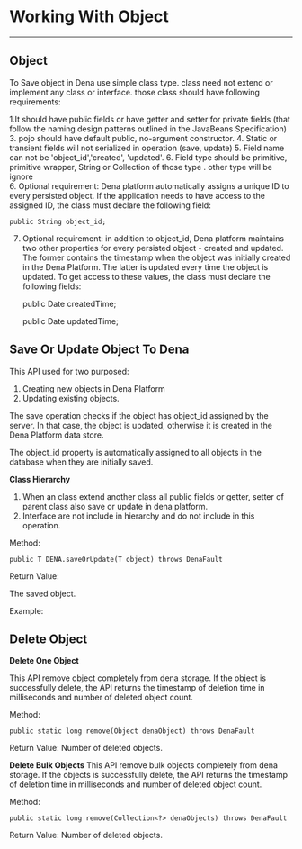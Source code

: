 # Working With Object #

----------

## Object ##
To Save object in Dena use simple class type. class need not extend or implement any class or interface. those class should have following requirements:

1.It should have public fields or have getter and setter for private fields (that follow the naming design patterns outlined in the JavaBeans Specification)
3. pojo should have default public, no-argument constructor. 
4. Static or transient fields will not serialized in operation (save, update)
5. Field name can not be 'object_id','created', 'updated'.
6. Field type should be primitive, primitive wrapper, String or Collection of those type . other type will be ignore  
6. Optional requirement: Dena platform automatically assigns a unique ID to every persisted object. If the application needs to have access to the assigned ID, the class must declare the following field: 

    public String object_id;

7. Optional requirement: in addition to object_id, Dena platform maintains two other properties for every persisted object - created and updated. The former contains the timestamp when the object was initially created in the Dena Platform. The latter is updated every time the object is updated. To get access to these values, the class must declare the following fields:
 
    public Date createdTime;

    public Date updatedTime;  
    

## Save Or Update Object To Dena ##

This API used for two purposed:

1. Creating new objects in Dena Platform
2. Updating existing objects.
 

The save operation checks if the object has object_id assigned by the server. In that case, the object is updated, otherwise it is created in the Dena Platform data store. 

The object_id property is automatically assigned to all objects in the database when they are initially saved. 

**Class Hierarchy**

1. When an class extend another class all public fields or getter, setter of parent class also save or update in dena platform.
2. Interface are not include in hierarchy and do not include in this operation.


Method:

    public T DENA.saveOrUpdate(T object) throws DenaFault

Return Value:

The saved object.

Example:
       

## Delete Object ##


**Delete One Object** 

This API remove object completely from dena storage. If the object is successfully delete, the API returns the timestamp of deletion time in milliseconds and number of deleted object count.


Method: 

    public static long remove(Object denaObject) throws DenaFault

Return Value:
  Number of deleted objects.

**Delete Bulk Objects**
This API remove bulk objects completely from dena storage. If the objects is successfully delete, the API returns the timestamp of deletion time in milliseconds and number of deleted object count.

Method: 

    public static long remove(Collection<?> denaObjects) throws DenaFault

Return Value:
  Number of deleted objects.





